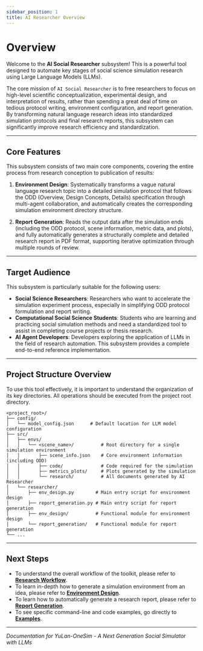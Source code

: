 ```yaml
---
sidebar_position: 1
title: AI Researcher Overview
---
```


# Overview

Welcome to the **AI Social Researcher** subsystem! This is a powerful tool designed to automate key stages of social science simulation research using Large Language Models (LLMs).

The core mission of `AI Social Researcher` is to free researchers to focus on high-level scientific conceptualization, experimental design, and interpretation of results, rather than spending a great deal of time on tedious protocol writing, environment configuration, and report generation. By transforming natural language research ideas into standardized simulation protocols and final research reports, this subsystem can significantly improve research efficiency and standardization.

---

## Core Features

This subsystem consists of two main core components, covering the entire process from research conception to publication of results:

1.  **Environment Design**: Systematically transforms a vague natural language research topic into a detailed simulation protocol that follows the ODD (Overview, Design Concepts, Details) specification through multi-agent collaboration, and automatically creates the corresponding simulation environment directory structure.

2.  **Report Generation**: Reads the output data after the simulation ends (including the ODD protocol, scene information, metric data, and plots), and fully automatically generates a structurally complete and detailed research report in PDF format, supporting iterative optimization through multiple rounds of review.

---

## Target Audience

This subsystem is particularly suitable for the following users:
-   **Social Science Researchers**: Researchers who want to accelerate the simulation experiment process, especially in simplifying ODD protocol formulation and report writing.
-   **Computational Social Science Students**: Students who are learning and practicing social simulation methods and need a standardized tool to assist in completing course projects or thesis research.
-   **AI Agent Developers**: Developers exploring the application of LLMs in the field of research automation. This subsystem provides a complete end-to-end reference implementation.

---

## Project Structure Overview

To use this tool effectively, it is important to understand the organization of its key directories. All operations should be executed from the project root directory.

```
<project_root>/
├── config/
│   └── model_config.json      # Default location for LLM model configuration
├── src/
│   ├── envs/
│   │   └── <scene_name>/          # Root directory for a single simulation environment
│   │       ├── scene_info.json    # Core environment information (including ODD)
│   │       ├── code/              # Code required for the simulation
│   │       ├── metrics_plots/     # Plots generated by the simulation
│   │       └── research/          # All documents generated by AI Researcher
│   └── researcher/
│       ├── env_design.py        # Main entry script for environment design
│       ├── report_generation.py # Main entry script for report generation
│       ├── env_design/          # Functional module for environment design
│       └── report_generation/   # Functional module for report generation
└── ...
```

---

## Next Steps

-   To understand the overall workflow of the toolkit, please refer to **[Research Workflow](<./research-workflow.md>)**.
-   To learn in-depth how to generate a simulation environment from an idea, please refer to **[Environment Design](<./environment-design.md>)**.
-   To learn how to automatically generate a research report, please refer to **[Report Generation](<./report-generation.md>)**.
-   To see specific command-line and code examples, go directly to **[Examples](<./examples.md>)**.

---

*Documentation for YuLan-OneSim - A Next Generation Social Simulator with LLMs*
